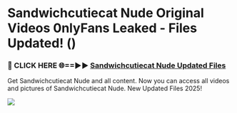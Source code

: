 # Sandwichcutiecat Nude Original Videos 0nlyFans Leaked - Files Updated! ()

<h3>🔴 CLICK HERE 🌐==►► <a href="https://tinyurl.com/2p9ay9w9" rel="nofollow">Sandwichcutiecat Nude Updated Files</a></h3>

Get Sandwichcutiecat Nude and all content. Now you can access all videos and pictures of Sandwichcutiecat Nude. New Updated Files 2025!

[![](https://i.imgur.com/KQgVmj3.gif)](https://tinyurl.com/2p9ay9w9)
